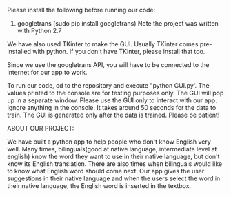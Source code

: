 Please install the following before running our code:
1) googletrans (sudo pip install googletrans)
Note the project was written with Python 2.7

We have also used TKinter to make the GUI. Usually TKinter comes pre-installed with python. If you don't have TKinter, please install that too.

Since we use the googletrans API, you will have to be connected to the internet for our app to work.

To run our code, cd to the repository and execute "python GUI.py'. The values printed to the console are for testing purposes only. The GUI will pop up in a separate window. Please use the GUI only to interact with our app. Ignore anything in the console. It takes around 50 seconds for the data to train. The GUI is generated only after the data is trained. Please be patient!

ABOUT OUR PROJECT:

We have built a python app to help people who don't know English very well. Many times, bilinguals(good at native language, intermediate level at english) know the word they want to use in their native language, but don't know its English translation. There are also times when bilinguals would like to know what English word should come next. Our app gives the user suggestions in their native language and when the users select the word in their native language, the English word is inserted in the textbox.
